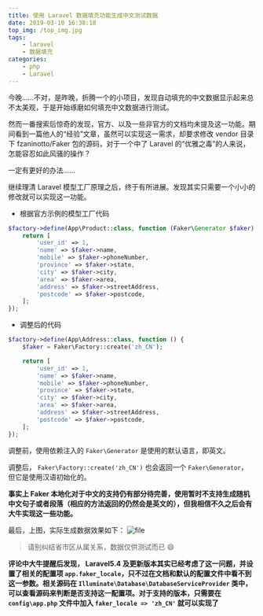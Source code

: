 ```yaml
---
title: 使用 Laravel 数据填充功能生成中文测试数据
date: 2019-03-10 16:38:18
top_img: /top_img.jpg
tags:
    - laravel
    - 数据填充
categories:
    - php
    - Laravel
---
```


今晚……不对，是昨晚，折腾一个的小项目，发现自动填充的中文数据显示起来总不太美观，于是开始琢磨如何填充中文数据进行测试。

然而一番搜索后惊奇的发现，官方、以及一些非官方的文档均未提及这一功能。期间看到一篇他人的“经验”文章，虽然可以实现这一需求，却要求修改 vendor 目录下 fzaninotto/Faker 包的源码，对于一个中了 Laravel 的“优雅之毒”的人来说，怎能容忍如此风骚的操作？

一定有更好的办法……

继续理清 Laravel 模型工厂原理之后，终于有所进展。发现其实只需要一个小小的修改就可以实现这一功能。

- 根据官方示例的模型工厂代码

```php
$factory->define(App\Product::class, function (Faker\Generator $faker) {
    return [
        'user_id' => 1,
        'name' => $faker->name,
        'mobile' => $faker->phoneNumber,
        'province' => $faker->state,
        'city' => $faker->city,
        'area' => $faker->area,
        'address' => $faker->streetAddress,
        'postcode' => $faker->postcode,
    ];
});
```

- 调整后的代码

```php
$factory->define(App\Address::class, function () {
    $faker = Faker\Factory::create('zh_CN');

    return [
        'user_id' => 1,
        'name' => $faker->name,
        'mobile' => $faker->phoneNumber,
        'province' => $faker->state,
        'city' => $faker->city,
        'area' => $faker->area,
        'address' => $faker->streetAddress,
        'postcode' => $faker->postcode,
    ];
});
```

调整前，使用依赖注入的 `Faker\Generator` 是使用的默认语言，即英文。

调整后， `Faker\Factory::create('zh_CN')` 也会返回一个 `Faker\Generator`， 但它是使用汉语初始化的。

**事实上 Faker 本地化对于中文的支持仍有部分待完善，使用暂时不支持生成随机中文句子或者段落（相应的方法返回的仍然会是英文的），但我相信不久之后会有大牛实现这一些功能。**

最后，上图，实际生成数据效果如下：
![file](./result.png)
> 请别纠结省市区从属关系，数据仅供测试而已 :smile:

**评论中大牛提醒后发现， Laravel5.4 及更新版本其实已经考虑了这一问题，并设置了相关的配置项 `app.faker_locale`，只不过在文档和默认的配置文件中看不到这一参数。相关源码在 `Illuminate\Database\DatabaseServiceProvider` 类中，可以查看源码来判断是否支持这一配置项。对于支持的版本，只需要在 `config\app.php` 文件中加入 `faker_locale => 'zh_CN'` 就可以实现了**
